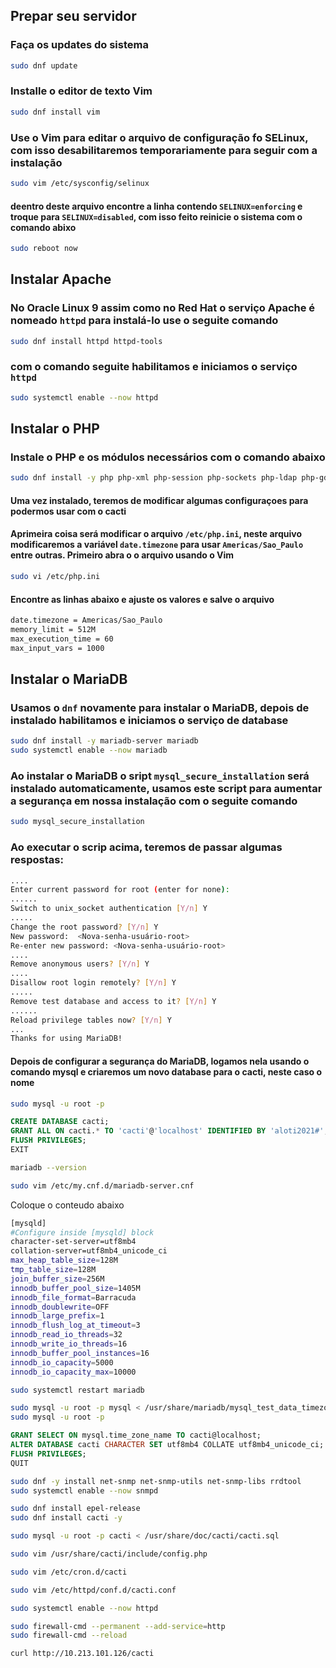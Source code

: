 ## Prepar seu servidor

### Faça os updates do sistema

```bash
sudo dnf update
```
### Installe o editor de texto Vim
```bash
sudo dnf install vim
```
### Use o Vim para editar o arquivo de configuração fo SELinux, com isso desabilitaremos temporariamente para seguir com a instalação

```bash
sudo vim /etc/sysconfig/selinux
```
#### deentro deste arquivo encontre a linha contendo ```SELINUX=enforcing``` e troque para ```SELINUX=disabled```, com isso feito reinicie o sistema com o comando abixo

```bash
sudo reboot now
```

## Instalar Apache
### No Oracle Linux 9 assim como no Red Hat o serviço Apache é nomeado ```httpd``` para instalá-lo use o seguite comando
```bash
sudo dnf install httpd httpd-tools
```
### com o comando seguite habilitamos e iniciamos o serviço ```httpd```
```bash
sudo systemctl enable --now httpd
```

## Instalar o PHP
### Instale o PHP e os módulos necessários com o comando abaixo
```bash
sudo dnf install -y php php-xml php-session php-sockets php-ldap php-gd php-json php-mysqlnd php-gmp php-mbstring php-posix php-snmp php-intl
```

#### Uma vez instalado, teremos de modificar algumas configuraçoes para podermos usar com o cacti
#### Aprimeira coisa será modificar o arquivo ```/etc/php.ini```, neste arquivo modificaremos a variável ```date.timezone``` para usar ```Americas/Sao_Paulo``` entre outras. Primeiro abra o o arquivo usando o Vim

```bash
sudo vi /etc/php.ini
```
#### Encontre as linhas abaixo e ajuste os valores e salve o arquivo

```bash
date.timezone = Americas/Sao_Paulo
memory_limit = 512M
max_execution_time = 60
max_input_vars = 1000
```
## Instalar o MariaDB
### Usamos o ```dnf``` novamente para instalar o MariaDB, depois de instalado habilitamos e iniciamos o serviço de database
```bash
sudo dnf install -y mariadb-server mariadb
sudo systemctl enable --now mariadb
```
### Ao instalar o MariaDB o sript ```mysql_secure_installation``` será instalado automaticamente, usamos este script para aumentar a segurança em nossa instalação com o seguite comando
```bash
sudo mysql_secure_installation
```
### Ao executar o scrip acima, teremos de passar algumas respostas:
```bash
....
Enter current password for root (enter for none): 
......
Switch to unix_socket authentication [Y/n] Y
.....
Change the root password? [Y/n] Y
New password:  <Nova-senha-usuário-root>
Re-enter new password: <Nova-senha-usuário-root>
....
Remove anonymous users? [Y/n] Y
....
Disallow root login remotely? [Y/n] Y
.....
Remove test database and access to it? [Y/n] Y
......
Reload privilege tables now? [Y/n] Y
...
Thanks for using MariaDB!
```

#### Depois de configurar a segurança do MariaDB, logamos nela usando o comando mysql e criaremos um novo database para o cacti, neste caso o nome 
```bash
sudo mysql -u root -p
```
```sql
CREATE DATABASE cacti;
GRANT ALL ON cacti.* TO 'cacti'@'localhost' IDENTIFIED BY 'aloti2021#';
FLUSH PRIVILEGES;
EXIT 
```
```bash
mariadb --version
```

```bash
sudo vim /etc/my.cnf.d/mariadb-server.cnf
```

Coloque o conteudo abaixo

```bash
[mysqld]
#Configure inside [mysqld] block
character-set-server=utf8mb4
collation-server=utf8mb4_unicode_ci
max_heap_table_size=128M
tmp_table_size=128M
join_buffer_size=256M
innodb_buffer_pool_size=1405M
innodb_file_format=Barracuda
innodb_doublewrite=OFF
innodb_large_prefix=1
innodb_flush_log_at_timeout=3
innodb_read_io_threads=32
innodb_write_io_threads=16
innodb_buffer_pool_instances=16
innodb_io_capacity=5000
innodb_io_capacity_max=10000
```

```bash
sudo systemctl restart mariadb
```

```bash
sudo mysql -u root -p mysql < /usr/share/mariadb/mysql_test_data_timezone.sql
sudo mysql -u root -p
```
```sql
GRANT SELECT ON mysql.time_zone_name TO cacti@localhost;
ALTER DATABASE cacti CHARACTER SET utf8mb4 COLLATE utf8mb4_unicode_ci;
FLUSH PRIVILEGES;
QUIT

```

```bash
sudo dnf -y install net-snmp net-snmp-utils net-snmp-libs rrdtool
sudo systemctl enable --now snmpd
```

```bash
sudo dnf install epel-release
sudo dnf install cacti -y
```


```bash
sudo mysql -u root -p cacti < /usr/share/doc/cacti/cacti.sql
```

```bash
sudo vim /usr/share/cacti/include/config.php
```



```bash
sudo vim /etc/cron.d/cacti
```

```bash
sudo vim /etc/httpd/conf.d/cacti.conf
```

```bash
sudo systemctl enable --now httpd
```

```bash
sudo firewall-cmd --permanent --add-service=http
sudo firewall-cmd --reload
```

```bash
curl http://10.213.101.126/cacti
```
